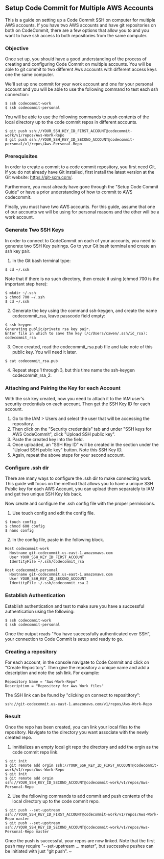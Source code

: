 ## Setup Code Commit for Multiple AWS Accounts
This is a guide on setting up a Code Commit SSH on computer for multiple AWS accounts. If you have two AWS accounts and have git repositories on both on CodeCommit, there are a few options that allow you to and you want to have ssh access to both repositories from the same computer.

### Objective
Once set up, you should have a good understanding of the process of creating and configuring Code Commit on multiple accounts. You will be able to git commit to two different Aws accounts with different access keys one the same computer. 

We'll set up one commit for your work account and one for your personal account and you will be able to use the following command to test each ssh connection:
```
$ ssh codecommit-work
$ ssh codecommit-personal
```
You will be able to use the following commands to push contents of the local directory up to the code commit repos in different accounts.
```
$ git push ssh://YOUR_SSH_KEY_ID_FIRST_ACCOUNT@codecommit-work/v1/repos/Aws-Work-Repo
$ git push ssh://YOUR_SSH_KEY_ID_SECOND_ACCOUNT@codecommit-personal/v1/repos/Aws-Personal-Repo
```

### Prerequisites
In order to create a commit to a code commit repository, you first need Git. If you do not already have Git installed, first install the latest version at the Git website: https://git-scm.com/.

Furthermore, you must already have gone through the "Setup Code Commit Guide" or have a prior understanding of how to commit to AWS codecommit.

Finally, you must have two AWS accounts. For this guide, assume that one of our accounts we will be using for personal reasons and the other will be a work account.

### Generate Two SSH Keys
In order to connect to CodeCommit on each of your accounts, you need to generate two SSH Key pairings. Go to your Git bash terminal and create an ssh key pair.

1. In the Git bash terminal type:
```
$ cd ~/.ssh
```
Note that if there is no such directory, then create it using (chmod 700 is the important step here):
```
$ mkdir ~/.ssh
$ chmod 700 ~/.ssh
$ cd ~/.ssh
```
2. Generate the key using the command ssh-keygen, and create the name codecommit_rsa, leave passcode field empty:
```
$ ssh-keygen
Generating public/private rsa key pair.
Enter file in which to save the key (/c/Users/cawen/.ssh/id_rsa): codecommit_rsa
```
3. Once created, read the codecommit_rsa.pub file and take note of this public key. You will need it later.
```
$ cat codecommit_rsa.pub
```
4. Repeat steps 1 through 3, but this time name the ssh-keygen codecommit_rsa_2.

### Attaching and Pairing the Key for each Account
With the ssh key created, now you need to attach it to the IAM user's security credentials on each account. Then get the SSH Key ID for each account.

1. Go to the IAM > Users and select the user that will be accessing the repository.
2. Then click on the "Security credentials" tab and under "SSH keys for AWS CodeCommit", click "Upload SSH public key".
3. Paste the created key into the field.
4. Once uploaded, an "SSH Key ID" will be created in the section under the "Upload SSH public key" button. Note this SSH Key ID.
5. Again, repeat the above steps for your second account.

### Configure .ssh dir
There are many ways to configure the .ssh dir to make connecting work. This guide will focus on the method that allows you to have a unique SSH Public key for each AWS Account, you can upload them separately to IAM and get two unique SSH Key Ids back.

Now create and configure the .ssh config file with the proper permissions.

1. Use touch config and edit the config file.
```
$ touch config
$ chmod 600 config
$ nano config
```
2. In the config file, paste in the following block.
```
Host codecommit-work
  Hostname git-codecommit.us-east-1.amazonaws.com
  User YOUR_SSH_KEY_ID_FIRST_ACCOUNT
  IdentityFile ~/.ssh/codecommit_rsa
 
Host codecommit-personal
  Hostname git-codecommit.us-east-1.amazonaws.com
  User YOUR_SSH_KEY_ID_SECOND_ACCOUNT
  IdentityFile ~/.ssh/codecommit_rsa_2
```

### Establish Authentication
Establish authentication and test to make sure you have a successful authentication using the following:
```
$ ssh codecommit-work
$ ssh codecommit-personal
```
Once the output reads "You have successfully authenticated over SSH", your connection to Code Commit is setup and ready to go.  

### Creating a repository
For each account, in the console navigate to Code Commit and click on "Create Repository". Then give the repository a unique name and add a description and note the ssh link. For example:
```
Repository Name = "Aws-Work-Repo"
Description = "Repository for Aws Work files"
```
The SSH link can be found by "clicking on connect to reposititory":
```
ssh://git-codecommit.us-east-1.amazonaws.com/v1/repos/Aws-Work-Repo
```

### Result
Once the repo has been created, you can link your local files to the repository. Navigate to the directory you want associate with the newly created repo.

1. Innitializes an empty local git repo the directory and add the orgin as the code commit repo link.
```
$ git init
$ git remote add orgin ssh://YOUR_SSH_KEY_ID_FIRST_ACCOUNT@codecommit-work/v1/repos/Aws-Work-Repo
$ git init
$ git remote add orgin ssh://YOUR_SSH_KEY_ID_SECOND_ACCOUNT@codecommit-work/v1/repos/Aws-Personal-Repo
```
2. Use the following commands to add commit and push contents of the local directory up to the code commit repo. 
```
$ git push --set-upstream ssh://YOUR_SSH_KEY_ID_FIRST_ACCOUNT@codecommit-work/v1/repos/Aws-Work-Repo master
$ git push --set-upstream ssh://YOUR_SSH_KEY_ID_SECOND_ACCOUNT@codecommit-work/v1/repos/Aws-Personal-Repo master
```
Once the push is successful, your repos are now linked. Note that the first push may require "--set-upstream ... master", but successive pushes can be initiated with just "git push".
~